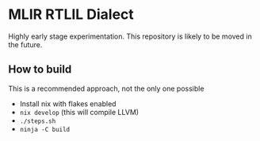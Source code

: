 # MLIR RTLIL Dialect

Highly early stage experimentation. This repository is likely to be moved in the future.

## How to build

This is a recommended approach, not the only one possible

- Install nix with flakes enabled
- `nix develop` (this will compile LLVM)
- `./steps.sh`
- `ninja -C build`
